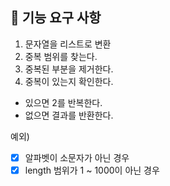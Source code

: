 ## 🚀 기능 요구 사항

1. 문자열을 리스트로 변환
2. 중복 범위를 찾는다.
3. 중복된 부분을 제거한다.
4. 중복이 있는지 확인한다.
* 있으면 2를 반복한다. 
* 없으면 결과를 반환한다.

예외)
- [x] 알파벳이 소문자가 아닌 경우
- [x] length 범위가 1 ~ 1000이 아닌 경우
